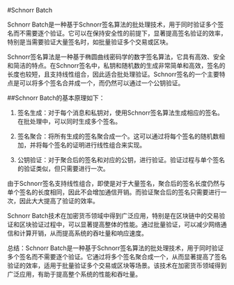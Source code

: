 #Schnorr Batch

Schnorr Batch是一种基于Schnorr签名算法的批处理技术，用于同时验证多个签名而不需要逐个验证。它可以在保持安全性的前提下，显著提高签名验证的效率，特别是当需要验证大量签名时，如批量验证多个交易或区块。

Schnorr签名算法是一种基于椭圆曲线密码学的数字签名算法，它具有高效、安全和简洁的特点。在Schnorr签名中，私钥和随机数的生成非常简单和高效，签名的长度也较短，且支持线性组合，因此适合批处理验证。Schnorr签名的一个主要特点是可以将多个签名合并成一个，而仍然可以通过一个公钥验证。

##Schnorr Batch的基本原理如下：

1. 签名生成：对于每个消息和私钥对，使用Schnorr签名算法生成相应的签名。在批处理中，可以同时生成多个签名。

2. 签名聚合：将所有生成的签名聚合成一个。这可以通过将每个签名的随机数相加，并将每个签名的证明进行线性组合来实现。

3. 公钥验证：对于聚合后的签名和对应的公钥，进行验证。验证过程与单个签名的验证类似，但只需要进行一次。

由于Schnorr签名支持线性组合，即使是对于大量签名，聚合后的签名长度仍然与单个签名的长度相同，因此不会增加通信开销。而验证聚合后的签名只需要进行一次，因此大大提高了验证的效率。

Schnorr Batch技术在加密货币领域中得到广泛应用，特别是在区块链中的交易验证和区块验证过程中，可以显著提高整体的性能。通过批量验证，可以减少网络通信和计算开销，从而提高系统的吞吐量和响应速度。

总结：Schnorr Batch是一种基于Schnorr签名算法的批处理技术，用于同时验证多个签名而不需要逐个验证。它通过将多个签名聚合成一个，从而显著提高了签名验证的效率，适用于批量验证多个交易或区块等场景。该技术在加密货币领域得到广泛应用，有助于提高整个系统的性能和吞吐量。

